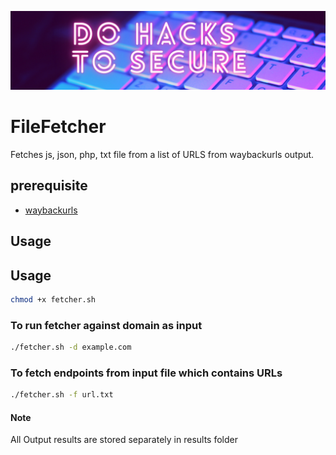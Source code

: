 ![img](https://github.com/thevillagehacker/thevillagehacker/blob/master/Do%20Hacks%20to%20Secure.png)

# FileFetcher
Fetches js, json, php, txt file from a list of URLS from waybackurls output.

## prerequisite
- [waybackurls](https://github.com/tomnomnom/waybackurls)

## Usage
## Usage
```sh
chmod +x fetcher.sh
```

### To run fetcher against domain as input 
```sh
./fetcher.sh -d example.com
```

### To fetch endpoints from input file which contains URLs
```sh
./fetcher.sh -f url.txt
```

#### Note
All Output results are stored separately in results folder
